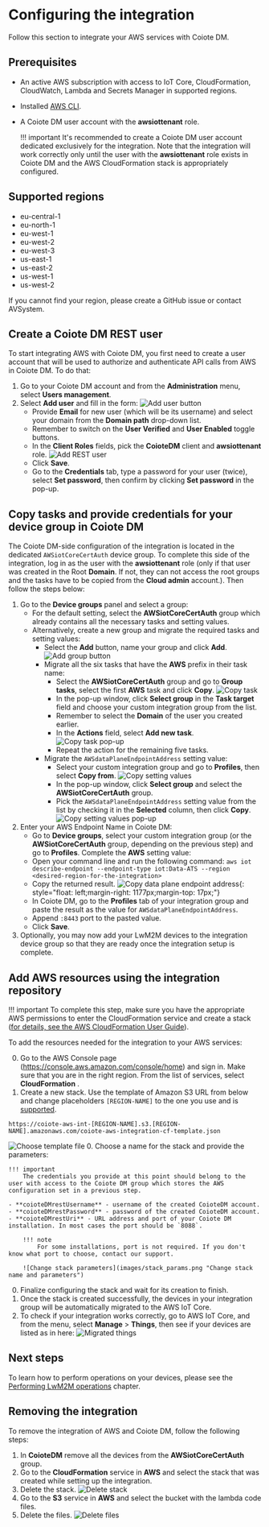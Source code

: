# Configuring the integration

Follow this section to integrate your AWS services with Coiote DM.

## Prerequisites

- An active AWS subscription with access to IoT Core, CloudFormation, CloudWatch, Lambda and Secrets Manager in supported regions.
- Installed [AWS CLI](https://docs.aws.amazon.com/cli/latest/userguide/getting-started-install.html).
- A Coiote DM user account with the **awsiottenant** role.

    !!! important
        It's recommended to create a Coiote DM user account dedicated exclusively for the integration. Note that the integration will work correctly only until the user with the **awsiottenant** role exists in Coiote DM and the AWS CloudFormation stack is appropriately configured.

## Supported regions

- eu-central-1
- eu-north-1
- eu-west-1
- eu-west-2
- eu-west-3
- us-east-1
- us-east-2
- us-west-1
- us-west-2

If you cannot find your region, please create a GitHub issue or contact AVSystem.

## Create a Coiote DM REST user

To start integrating AWS with Coiote DM, you first need to create a user account that will be used to authorize and authenticate API calls from AWS in Coiote DM. To do that:   

1. Go to your Coiote DM account and from the **Administration** menu, select **Users management**.
2. Select **Add user** and fill in the form:
![Add user button](images/add_button2.png "Add user button")
    - Provide **Email** for new user (which will be its username) and select your domain from the **Domain path** drop-down list.
    - Remember to switch on the **User Verified** and **User Enabled** toggle buttons.
    - In the **Client Roles** fields, pick the **CoioteDM** client and **awsiottenant** role.
![Add REST user](images/add_rest_user2.png "Add REST user")
    - Click **Save**.
    - Go to the **Credentials** tab, type a password for your user (twice), select **Set password**, then confirm by clicking **Set password** in the pop-up.

## Copy tasks and provide credentials for your device group in Coiote DM

The Coiote DM-side configuration of the integration is located in the dedicated `AWSiotCoreCertAuth` device group. To complete this side of the integration, log in as the user with the **awsiottenant** role (only if that user was created in the Root **Domain**. If not, they can not access the root groups and the tasks have to be copied from the **Cloud admin** account.).
Then follow the steps below:

1. Go to the **Device groups** panel and select a group:
    - For the default setting, select the **AWSiotCoreCertAuth** group which already contains all the necessary tasks and setting values.
    - Alternatively, create a new group and migrate the required tasks and setting values:
        - Select the **Add** button, name your group and click **Add**.
        ![Add group button](images/add_group_button.png "Add group button")
        - Migrate all the six tasks that have the **AWS** prefix in their task name:
            - Select the **AWSiotCoreCertAuth** group and go to **Group tasks**, select the first **AWS** task and click **Copy**.
              ![Copy task](images/copy_task.png "Copy task")
            - In the pop-up window, click **Select group** in the **Task target** field and choose your custom integration group from the list.
            - Remember to select the **Domain** of the user you created earlier.
            - In the **Actions** field, select **Add new task**.
              ![Copy task pop-up](images/copy_task_popup.png "Copy task pop-up")
            - Repeat the action for the remaining five tasks.
        - Migrate the `AWSdataPlaneEndpointAddress` setting value:
            - Select your custom integration group and go to **Profiles**, then select **Copy from**.
              ![Copy setting values](images/copy_svs.png "Copy setting values")
            - In the pop-up window, click **Select group** and select the **AWSiotCoreCertAuth** group.
            - Pick the `AWSdataPlaneEndpointAddress` setting value from the list by checking it in the **Selected** column, then click **Copy**.
              ![Copy setting values pop-up](images/copy_sv_popup.png "Copy setting values pop-up")
2. Enter your AWS Endpoint Name in Coiote DM:
    - Go to **Device groups**, select your custom integration group (or the **AWSiotCoreCertAuth** group, depending on the previous step) and go to **Profiles**. Complete the **AWS** setting value:
    - Open your command line and run the following command:
           ```
           aws iot describe-endpoint --endpoint-type iot:Data-ATS --region <desired-region-for-the-integration>
           ```
    - Copy the returned result.
      ![Copy data plane endpoint address](images/dataplane.png "Copy data plane endpoint address"){: style="float: left;margin-right: 1177px;margin-top: 17px;"}
    - In Coiote DM, go to the **Profiles** tab of your integration group and paste the result as the value for `AWSdataPlaneEndpointAddress`.
    - Append `:8443` port to the pasted value.
    - Click **Save**.
3. Optionally, you may now add your LwM2M devices to the integration device group so that they are ready once the integration setup is complete.

## Add AWS resources using the integration repository

!!! important
    To complete this step, make sure you have the appropriate AWS permissions to enter the CloudFormation service and create a stack ([for details, see the AWS CloudFormation User Guide](https://docs.aws.amazon.com/AWSCloudFormation/latest/UserGuide/using-iam-template.html#using-iam-template-actions)).

To add the resources needed for the integration to your AWS services:

0. Go to the AWS Console page (<https://console.aws.amazon.com/console/home>) and sign in. Make sure that you are in the right region. From the list of services, select **CloudFormation** .
0. Create a new stack. Use the template of Amazon S3 URL from below and change placeholders `[REGION-NAME]` to the one you use and is [supported](#supported-regions).
```       
https://coiote-aws-int-[REGION-NAME].s3.[REGION-NAME].amazonaws.com/coiote-aws-integration-cf-template.json
```
   ![Choose template file](images/choose_template_s3.png "Choose template file")
0. Choose a name for the stack and provide the parameters:

    !!! important
        The credentials you provide at this point should belong to the user with access to the Coiote DM group which stores the AWS configuration set in a previous step.

    - **coioteDMrestUsername** - username of the created CoioteDM account.
    - **coioteDMrestPassword** - password of the created CoioteDM account.
    - **coioteDMrestUri** - URL address and port of your Coiote DM installation. In most cases the port should be `8088`.

        !!! note
            For some installations, port is not required. If you don't know what port to choose, contact our support.

        ![Change stack parameters](images/stack_params.png "Change stack name and parameters")

0. Finalize configuring the stack and wait for its creation to finish.
0. Once the stack is created successfully, the devices in your integration group will be automatically migrated to the AWS IoT Core.
0. To check if your integration works correctly, go to AWS IoT Core, and from the menu, select **Manage** > **Things**, then see if your devices are listed as in here:
    ![Migrated things](images/migrated_things.png "Migrated things")

## Next steps

To learn how to perform operations on your devices, please see the [Performing LwM2M operations](../AWS_Integration_Guide/Device_operations/Operation_types.md) chapter.

## Removing the integration

To remove the integration of AWS and Coiote DM, follow the following steps:

1. In **CoioteDM** remove all the devices from the **AWSiotCoreCertAuth** group.
2. Go to the **CloudFormation** service in **AWS** and select the stack that was created while setting up the integration.
3. Delete the stack.
   ![Delete stack](images/stack_delete.png "Delete stack")
4. Go to the **S3** service in **AWS** and select the bucket with the lambda code files.
5. Delete the files.
   ![Delete files](images/s3_delete.png "Delete files")

